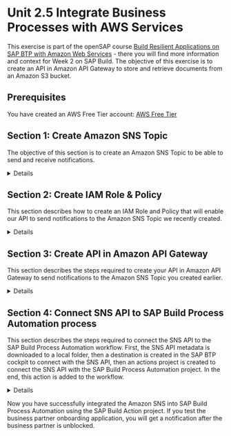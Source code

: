 
# Unit 2.5 Integrate Business Processes with AWS Services

This exercise is part of the openSAP course [Build Resilient Applications on SAP BTP with Amazon Web Services](https://open.sap.com/courses/aws1) - there you will find more information and context for Week 2 on SAP Build. The objective of this exercise is to create an API in Amazon API Gateway to store and retrieve documents from an Amazon S3 bucket.

## Prerequisites
You have created an AWS Free Tier account: [AWS Free Tier](https://aws.amazon.com/free/)

## Section 1: Create Amazon SNS Topic
The objective of this section is to create an Amazon SNS Topic to be able to send and receive notifications. 

<details>

1.	Log on to your [AWS Account](https://console.aws.amazon.com/)

2.	Search for S3 on the search bar or access directly via this [link](https://s3.console.aws.amazon.com/s3/home)
    
    ![Alt text](./images/aws-1.png)

3.	Enter the topic name and click the **Next step**
    
    ![Alt text](./images/aws-2.png)

4.	Leave the type as **Standard** and enter the **Display name**
    
    ![Alt text](./images/aws-3.png)

5.	Scroll to the end and select **Create topic**. Leave all other settings with their default values.
    !
    [Alt text](./images/aws-4.png)

6.	**Create subscription** to receive notifications in your inbox. Also, take note of the ARN for your topic, you will need it to create the API and IAM Role
    
    ![Alt text](./images/aws-5.png)

7.	Select Email as Protocol and enter your email address. Click Create subscription.
    
    ![Alt text](./images/aws-6.png)

</details>

## Section 2: Create IAM Role & Policy

This section describes how to create an IAM Role and Policy that will enable our API to send notifications to the Amazon SNS Topic we recently created. 

<details>

1.	Access the IAM Console by searching or using this [link](https://console.aws.amazon.com/iamv2)

    ![Alt text](./images/aws-7.png)

2. Access the IAM Policies list by clicking on the left menu or the number in the middle of the page

    ![Alt text](./images/image.png)

3. Click **Create policy**

    ![Alt text](./images/image-1.png)

4. Select **JSON**

    ![Alt text](./images/image-2.png)

5.	Enter the **JSON Policy** from the snippet below and click **Next**
    Make sure you replace the highlighted **Resource** ARN with the one you copied when you created the SNS topic (<your_sns_policy> in the snippet below.).

    ![Alt text](./images/image-3.png)

    ```
    {
        "Version": "2012-10-17",
        "Statement": [
            {
            "Sid": "VisualEditor0",
            "Effect": "Allow",
            "Action": "sns:Publish",
            "Resource": "<your_sns_topic_arn>"
            }
        ]
    } 
    ```

6.	Enter the **Policy name** and click **Create policy**

    ![Alt text](./images/image-4.png)

7.	Access the IAM Roles list by clicking on the left menu 

    ![Alt text](./images/image-5.png)

8.	Click **Create role**

    ![Alt text](./images/image-6.png)

9.	Select **Custom trust policy**

    ![Alt text](./images/image-7.png)

10.	Insert the **custom trust policy** from the code snippet below and click **Next**

    ![Alt text](./images/image-8.png)

    ```
    {
        "Version": "2012-10-17",
        "Statement": [
            {
            "Sid": "",
            "Effect": "Allow",
            "Principal": {
                "Service": "apigateway.amazonaws.com"
            },
            "Action": "sts:AssumeRole"
            }
        ]
    } 
    ```


 
11.	Select the Policy created previously.

    Search for the policy by the name, select the policy with the checkbox and click **Next**

    ![Alt text](./images/image-9.png)


12.	Provide a **Role name**, scroll down to the end and click **Create role**


Your role has now been created and it is ready to be utilized.


13.	Search and click on your role name to copy the **resource name (ARN)** to be utilised in the next section

    ![Alt text](./images/image-10.png)

    ![Alt text](./images/image-11.png)

 
Keep the **ARN handy** for the next section. 

</details>

## Section 3: Create API in Amazon API Gateway

This section describes the steps required to create your API in Amazon API Gateway to send notifications to the Amazon SNS Topic you created earlier.

<details>

1.	Access **Amazon API Gateway** by searching for the service or this [link](https://console.aws.amazon.com/apigateway/main/apis)

    ![Alt text](./images/aws-21.png)

2.	Select **REST API - Build**

    ![Alt text](./images/aws-22.png)

3.	Select **New API**, enter your **API name** and leave **Endpoint Type = Regional**. Click **Create API**

    ![Alt text](./images/aws-23.png)

4.	Create **Resource sendnotification**

    ![Alt text](./images/aws-24.png)
    ![Alt text](./images/aws-25.png)

5.	Create method **POST** under the **sendnotification**

    ![Alt text](./images/aws-26.png)

6.	Select POST

    ![Alt text](./images/aws-27.png)

7.	Select/enter the following information. Leave the rest as default/blank.

    ```
    Integration type: AWS Service
    AWS Region: your region
    AWS Service: Simple Notification Service (SNS)
    HTTP Method: POST
    Action Type: Use action name
    Action: Publish
    Execution Role: resource name for the role created in the previous section.
    ```
    ![Alt text](./images/aws-28.png)

8.	In the next screen select **Method Request**.

    ![Alt text](./images/aws-29.png)

9.	Expand **HTTP Request Headers** and add **message, subject and topic**. These parameters will be sent in the header of the API call and need to be passed to SNS for the notification to be sent.  

    ![Alt text](./images/aws-30.png)

10.	Go back to the previous screen by selecting **Method Execution** at the top of the screen. Then select **Integration Request**

    ![Alt text](./images/aws-31.png)

11.	Enter **URL Query String Parameters** and map as follows

    ```
    Name: Message – Mapped from: method.request.header.message
    Name: Subject – Mapped from: method.request.header.subject
    Name: TopicARN – Mapped from: method.request.header.topic
    ```
    ![Alt text](./images/aws-32.png)

12.	Click on **Method Execution** to go back and then select **Method Request** to enable security by requesting API Key

    ![Alt text](./images/aws-34.png)

13.	Click the pencil next to **API Key Required** and change from **false to true**.

    This will require an API Key to be provided to call the API.

    ![Alt text](./images/aws-35.png)

14.	Deploy **API**

    ![Alt text](./images/aws-36.png)

15.	Create the **New Stage**, enter the **Stage name, Stage description and Deployment description** and click **Deploy**

    ![Alt text](./images/aws-37.png)
16.	Leave all settings with their default values and click **Save Changes**

    ![Alt text](./images/aws-38.png)

    You will find the URL for your API at the top of this page, under Invoke URL

17.	Next, you need to create a **Usage Plan**. Select the **Usage Plans option** from the menu on the left.

    > **Note**: you can reuse the previously created Usage plan from Unit 3. 
    > In that case, you just need to add the new stage to your previous Usage Plan. 

    ![Alt text](./images/aws-39.png)

18.	Enter a **Name** and untick **Enable throttling** and **Enable quota**.

    ![Alt text](./images/aws-40.png)

19.	Associate the Usage Plan with the Stage you just deployed.

    ![Alt text](./images/aws-41.png)

20.	Create an **API Key** to be able to authenticate and call the **PUT method**

    You can create the API Key directly from this screen and associate it with the Usage Plan.

    ![Alt text](./images/aws-42.png)
    ![Alt text](./images/aws-43.png)

21.	Once the **API Key** has been created and associated with the **Usage Plan**, click **Done**

    ![Alt text](./images/aws-44.png)
 
22.	Retrieve the **API Key** by selecting **API Keys** and the name of the key and Show 

    ![Alt text](./images/aws-45.png)
    ![Alt text](./images/aws-46.png)

Keep this key handy to be utilized within **SAP** Build Apps**. 

You have now successfully created your API to store and retrieve files from Amazon S3. 

</details>

## Section 4: Connect SNS API to SAP Build Process Automation process
This section describes the steps required to connect the SNS API to the SAP Build Process Automation workflow. First, the SNS API metadata is downloaded to a local folder, then a destination is created in the SAP BTP cockpit to connect with the SNS API, then an actions project is created to connect the SNS API with the SAP Build Process Automation project. In the end, this action is added to the workflow.

<details>

1.	Open Amazon API Gateway. Open the SNS API, go to 'Stages' and click "JSON" to download the OpenAPI file. Save the Invoke URL, which will be used in the creation of the destination.

    ![Alt text](./images_btp/sbpa_3.png)

2.  Open SAP BTP Cockpit. Navigate to the "Destinations" tab and create a destination with the below shown details.

    ![Alt text](./images_btp/sbpa_2.png)

    | Property | Value |  |  |  |  
    |---|---|---|---|---|
    | Name | Destination Name |  |  |  |
    | Type | HTTP |  |  |  |  
    | Description | Description |  |  |  |
    | URL | URL You Saved In Last Step |  |  |  |
    | Authentication | NoAuthentication |  |  |  |
    | sap.applicationdevelopment.actions.enabled | true |  |  |  |
    | sap.processautomation.enabled | true |  |  |  | 
    | URL.headers.x-api-key | API Key You store in the last section |  |  |  |  
    |  |  |  |  |  |  

3.  Open the Destinations in SAP Build Settings. Click New Destination and select the destination that we created in the earlier step. Click Add to save.

    ![Alt text](./images_btp/sbpa_4.png)
    ![Alt text](./images_btp/sbpa_5.png)

4.  Open SAP Build Lobby. Click Create, select "Build an Automated Process" and select "Actions".

    ![Alt text](./images_btp/sbpa_6.png)
    ![Alt text](./images_btp/sbpa_7.png)

5.  Click "Upload API Specification" and select the OpenAPI document that you have downloaded in previous steps.

    ![Alt text](./images_btp/sbpa_8.png)
    ![Alt text](./images_btp/sbpa_9.png)
    ![Alt text](./images_btp/sbpa_10.png)

6.  Give the name to the Action Project. Click Create.

    ![Alt text](./images_btp/sbpa_11.png)

7.  Select the default "sendnotification" action and click "Add".

    ![Alt text](./images_btp/sbpa_12.png)

8.  Click the "topic" parameter, select it as "Static" and enter the SNS topic in the "Value" field.

    ![Alt text](./images_btp/sbpa_13.png)

9.  Click the "subject" parameter, select it as "Static" and enter the notification subject as shown below:

    ![Alt text](./images_btp/sbpa_29.png)

10. Click, save, release and publish the library.

    ![Alt text](./images_btp/sbpa_15.png)

    ![Alt text](./images_btp/sbpa_16.png)

    ![Alt text](./images_btp/sbpa_17.png)

11. Open the Business Partner Approval Process that you have created in the previous Unit and click the "+" icon after the "Ublock Business Partner" action. Select "Browse Library" and add the SNS action action.

    ![Alt text](./images_btp/sbpa_18.png)

    ![Alt text](./images_btp/sbpa_19.png)

    ![Alt text](./images_btp/sbpa_20.png)

12. In the General section, create a Destination Variable and select it.

    ![Alt text](./images_btp/sbpa_21.png)

13. Select the "BusinessPartner" as the notification message.

    ![Alt text](./images_btp/sbpa_30.png)

14. Release and Deploy the project. Select the appropriate Destinations in the Destination Variable.
    ![Alt text](./images_btp/sbpa_26.png)

    ![Alt text](./images_btp/sbpa_27.png)
    
    ![Alt text](./images_btp/sbpa_28.png)

</details>

Now you have successfully integrated the Amazon SNS into SAP Build Process Automation using the SAP Build Action project. If you test the business partner onboarding application, you will get a notification after the business partner is unblocked.